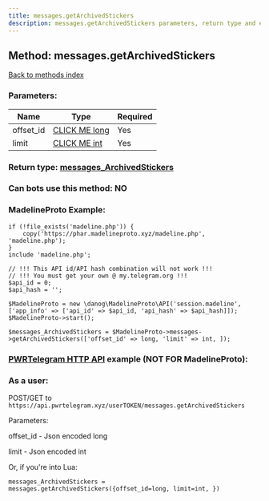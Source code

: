 ```yaml
---
title: messages.getArchivedStickers
description: messages.getArchivedStickers parameters, return type and example
---
```

## Method: messages.getArchivedStickers  
[Back to methods index](index.md)


### Parameters:

| Name     |    Type       | Required |
|----------|---------------|----------|
|offset\_id|[CLICK ME long](../types/long.md) | Yes|
|limit|[CLICK ME int](../types/int.md) | Yes|


### Return type: [messages\_ArchivedStickers](../types/messages_ArchivedStickers.md)

### Can bots use this method: **NO**


### MadelineProto Example:


```
if (!file_exists('madeline.php')) {
    copy('https://phar.madelineproto.xyz/madeline.php', 'madeline.php');
}
include 'madeline.php';

// !!! This API id/API hash combination will not work !!!
// !!! You must get your own @ my.telegram.org !!!
$api_id = 0;
$api_hash = '';

$MadelineProto = new \danog\MadelineProto\API('session.madeline', ['app_info' => ['api_id' => $api_id, 'api_hash' => $api_hash]]);
$MadelineProto->start();

$messages_ArchivedStickers = $MadelineProto->messages->getArchivedStickers(['offset_id' => long, 'limit' => int, ]);
```

### [PWRTelegram HTTP API](https://pwrtelegram.xyz) example (NOT FOR MadelineProto):



### As a user:

POST/GET to `https://api.pwrtelegram.xyz/userTOKEN/messages.getArchivedStickers`

Parameters:

offset_id - Json encoded long

limit - Json encoded int




Or, if you're into Lua:

```
messages_ArchivedStickers = messages.getArchivedStickers({offset_id=long, limit=int, })
```


